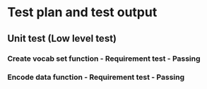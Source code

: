 # Test plan and test output

## Unit test (Low level test)
### Create vocab set function - Requirement test - Passing
### Encode data function - Requirement test - Passing

